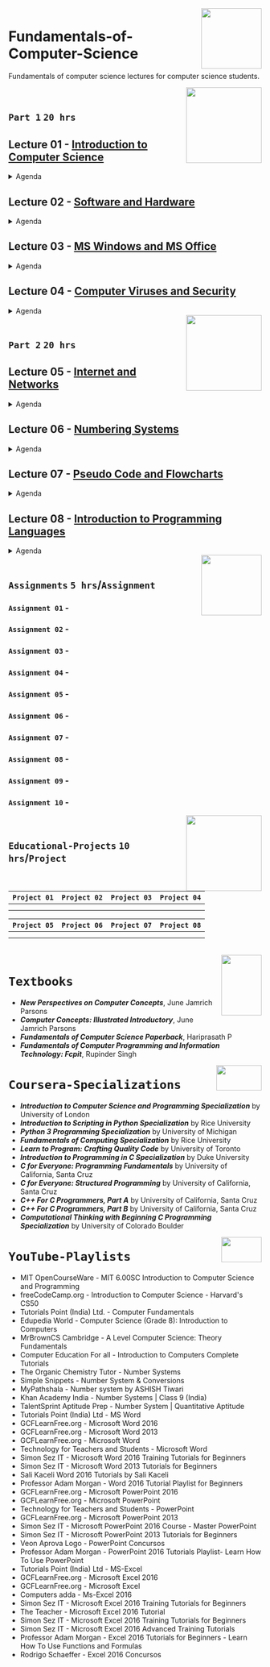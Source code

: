 <img align="right" width="120" height="120" src="https://github.com/cs-MohamedAyman/Computer-Science-Textbooks/blob/master/logos/fundamentals-of-computer-science.jpg">

# Fundamentals-of-Computer-Science
Fundamentals of computer science lectures for computer science students.

<img align="right" width="150" height="150" src="https://github.com/cs-MohamedAyman/Computer-Science-Textbooks/blob/master/logos/practice1.jpg">
<br>

## `Part 1`  `20 hrs`

## Lecture 01 - [Introduction to Computer Science]()
<details>
  <summary>Agenda</summary><br>

  - 
  - 
  - 
  - 
  - 
</details>

## Lecture 02 - [Software and Hardware]()
<details>
  <summary>Agenda</summary><br>

  - 
  - 
  - 
  - 
  - 
</details>

## Lecture 03 - [MS Windows and MS Office]()
<details>
  <summary>Agenda</summary><br>

  - 
  - 
  - 
  - 
  - 
</details>

## Lecture 04 - [Computer Viruses and Security]()
<details>
  <summary>Agenda</summary><br>

  - 
  - 
  - 
  - 
  - 
</details>

<img align="right" width="150" height="150" src="https://github.com/cs-MohamedAyman/Computer-Science-Textbooks/blob/master/logos/practice1.jpg">
<br>

## `Part 2`  `20 hrs`

## Lecture 05 - [Internet and Networks]()
<details>
  <summary>Agenda</summary><br>

  - 
  - 
  - 
  - 
  - 
</details>

## Lecture 06 - [Numbering Systems]()
<details>
  <summary>Agenda</summary><br>

  - 
  - 
  - 
  - 
  - 
</details>

## Lecture 07 - [Pseudo Code and Flowcharts]()
<details>
  <summary>Agenda</summary><br>

  - 
  - 
  - 
  - 
  - 
</details>

## Lecture 08 - [Introduction to Programming Languages]()
<details>
  <summary>Agenda</summary><br>

  - 
  - 
  - 
  - 
  - 
</details>

<img align="right" width="120" height="120" src="https://github.com/cs-MohamedAyman/Computer-Science-Textbooks/blob/master/logos/practice2.jpg">
<br>

## `Assignments` `5 hrs`/`Assignment`

### `Assignment 01` - 
### `Assignment 02` - 
### `Assignment 03` - 
### `Assignment 04` - 
### `Assignment 05` - 
### `Assignment 06` - 
### `Assignment 07` - 
### `Assignment 08` - 
### `Assignment 09` - 
### `Assignment 10` - 

<img align="right" width="150" height="150" src="https://github.com/cs-MohamedAyman/Computer-Science-Textbooks/blob/master/logos/educational-projects.jpg">
<br>

## `Educational-Projects` `10 hrs`/`Project`

|`Project 01` | `Project 02` | `Project 03` | `Project 04` |
|:----:|:----:|:----:|:----:|
| | | | |
| | | | |

|`Project 05` | `Project 06` | `Project 07` | `Project 08` |
|:----:|:----:|:----:|:----:|
| | | | |
| | | | |

<br>
<img align="right" width="80" height="120" src="https://github.com/cs-MohamedAyman/Computer-Science-Textbooks/blob/master/logos/textbooks.jpg">

# `Textbooks`

- ***New Perspectives on Computer Concepts***, June Jamrich Parsons 
- ***Computer Concepts: Illustrated Introductory***, June Jamrich Parsons
- ***Fundamentals of Computer Science Paperback***, Hariprasath P
- ***Fundamentals of Computer Programming and Information Technology: Fcpit***, Rupinder Singh 

<img align="right" width="90" height="50" src="https://github.com/cs-MohamedAyman/Coursera-Specializations/blob/master/organizations-logos/coursera.jpg">

# `Coursera-Specializations`

- ***Introduction to Computer Science and Programming Specialization*** by University of London
- ***Introduction to Scripting in Python Specialization*** by Rice University
- ***Python 3 Programming Specialization*** by University of Michigan
- ***Fundamentals of Computing Specialization*** by Rice University
- ***Learn to Program: Crafting Quality Code*** by University of Toronto
- ***Introduction to Programming in C Specialization*** by Duke University
- ***C for Everyone: Programming Fundamentals*** by University of California, Santa Cruz
- ***C for Everyone: Structured Programming*** by University of California, Santa Cruz
- ***C++ For C Programmers, Part A*** by University of California, Santa Cruz
- ***C++ For C Programmers, Part B*** by University of California, Santa Cruz
- ***Computational Thinking with Beginning C Programming Specialization*** by University of Colorado Boulder

<img align="right" width="80" height="50" src="https://github.com/cs-MohamedAyman/YouTube-Playlists/blob/master/organizations-logos/youtube.jpg">

# `YouTube-Playlists`

* MIT OpenCourseWare - MIT 6.00SC Introduction to Computer Science and Programming
* freeCodeCamp.org - Introduction to Computer Science - Harvard's CS50
* Tutorials Point (India) Ltd. - Computer Fundamentals
* Edupedia World - Computer Science (Grade 8): Introduction to Computers
* MrBrownCS	Cambridge - A Level Computer Science: Theory Fundamentals
* Computer Education For all - Introduction to Computers Complete Tutorials
* The Organic Chemistry Tutor - Number Systems
* Simple Snippets - Number System & Conversions
* MyPathshala - Number system by ASHISH Tiwari
* Khan Academy India - Number Systems | Class 9 (India)
* TalentSprint Aptitude Prep - Number System | Quantitative Aptitude
* Tutorials Point (India) Ltd - MS Word
* GCFLearnFree.org - Microsoft Word 2016
* GCFLearnFree.org - Microsoft Word 2013
* GCFLearnFree.org - Microsoft Word
* Technology for Teachers and Students - Microsoft Word
* Simon Sez IT - Microsoft Word 2016 Training Tutorials for Beginners
* Simon Sez IT - Microsoft Word 2013 Tutorials for Beginners
* Sali Kaceli	Word 2016 Tutorials by Sali Kaceli
* Professor Adam Morgan - Word 2016 Tutorial Playlist for Beginners
* GCFLearnFree.org - Microsoft PowerPoint 2016
* GCFLearnFree.org - Microsoft PowerPoint
* Technology for Teachers and Students - PowerPoint
* GCFLearnFree.org - Microsoft PowerPoint 2013
* Simon Sez IT - Microsoft PowerPoint 2016 Course - Master PowerPoint
* Simon Sez IT - Microsoft PowerPoint 2013 Tutorials for Beginners
* Veon Aprova Logo - PowerPoint Concursos
* Professor Adam Morgan - PowerPoint 2016 Tutorials Playlist- Learn How To Use PowerPoint
* Tutorials Point (India) Ltd - MS-Excel
* GCFLearnFree.org - Microsoft Excel 2016
* GCFLearnFree.org - Microsoft Excel
* Computers adda - Ms-Excel 2016
* Simon Sez IT - Microsoft Excel 2016 Training Tutorials for Beginners
* The Teacher - Microsoft Excel 2016 Tutorial
* Simon Sez IT - Microsoft Excel 2016 Training Tutorials for Beginners
* Simon Sez IT - Microsoft Excel 2016 Advanced Training Tutorials
* Professor Adam Morgan - Excel 2016 Tutorials for Beginners - Learn How To Use Functions and Formulas
* Rodrigo Schaeffer - Excel 2016 Concursos
